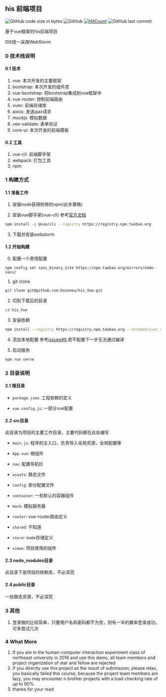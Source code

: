 ## his 前端项目

![GitHub code size in bytes](https://img.shields.io/github/languages/code-size/hosoneu/his_Vue)
![GitHub](https://img.shields.io/github/license/hosoneu/his_Vue)
[![HitCount](http://hits.dwyl.com/hosoneu/his_Vue.svg)](http://hits.dwyl.com/hosoneu/his_Vue)
![GitHub last commit](https://img.shields.io/github/last-commit/hosoneu/his_Vue)

基于vue框架的his前端项目

IDE统一采用WebStorm

### 0 技术栈说明

#### 0.1 技术
1. vue: 本次开发的主要框架
2. bootstrap: 本次开发的组件库
3. vue-bootstrap: 将bootstrap集成到vue框架中
4. vue-router: 控制前端路由
5. vuex: 前端存储库
6. axios: 发送ajax请求
7. mockjs: 模拟数据
8. vee-validate: 表单验证
9. core-ui: 本次开发的前端模板

#### 0.2 工具
1. vue-cli: 前端脚手架
2. webpack: 打包工具
3. npm

### 1 构建方式

#### 1.1 准备工作

1. 安装node获得附带的npm(此步骤略)

2. 安装vue脚手架(vue-cli)
参考[官方文档](https://cli.vuejs.org/zh/guide/installation.html)
````bash
npm install -g @vue/cli --registry https://registry.npm.taobao.org
````

3. 下载并安装webstorm

#### 1.2 开始构建
0. 配置一个奇怪配置
````
npm config set sass_binary_site https://npm.taobao.org/mirrors/node-sass/
````

1. git clone
```bash
git clone git@github.com:hosoneu/his_Vue.git
```

2. 切到下载后的目录
``` bash
cd his_Vue
```
3. 安装依赖
````bash
npm install --registry https://registry.npm.taobao.org --chromedriver_cdnurl=http://cdn.npm.taobao.org/dist/chromedriver
````

4. 添加本地配置 参考[issues#9](https://github.com/hosoneu/his_Vue/issues/9),若不配置下一步无法通过编译

5. 启动服务
````bash
npm run serve
````

### 2 目录说明

#### 2.1 根目录

- `package.json`: 工程依赖的定义

- `vue.config.js`: 一部分vue配置

#### 2.2 src目录

此目录为项目的主要工作目录，主要代码都在此处编写

- `main.js`: 程序的主入口，负责导入全局资源，全局配置等

- `App.vue`: 根组件

- `nav`: 配置导航栏

- `assets`: 静态文件

- `config`: 部分配置文件

- `container`: 一些默认的容器组件

- `mock`: 模拟服务器

- `router`: vue-router路由定义

- `shared`: 不知道

- `store`: vuex存储定义

- `views`: 项目使用的组件

#### 2.3 node_modules目录

此目录下是项目的依赖库，不必深究

#### 2.4 public目录

一些静态资源，不必深究

### 3 其他

1. 登录做的比较简单，只要用户名和密码都不为空，则有一半的概率登录成功，可多尝试几次
### 4 What More
1. If you are in the human-computer interaction experiment class of northeast university in 2016 and use this demo, all team members and project organization of star and fellow are rejected
2. If you directly use this project as the result of submission, please relax, you basically failed this course, because the project team members are lazy, you may encounter n brother projects with a load checking rate of up to 90%
3. thanks for your read
